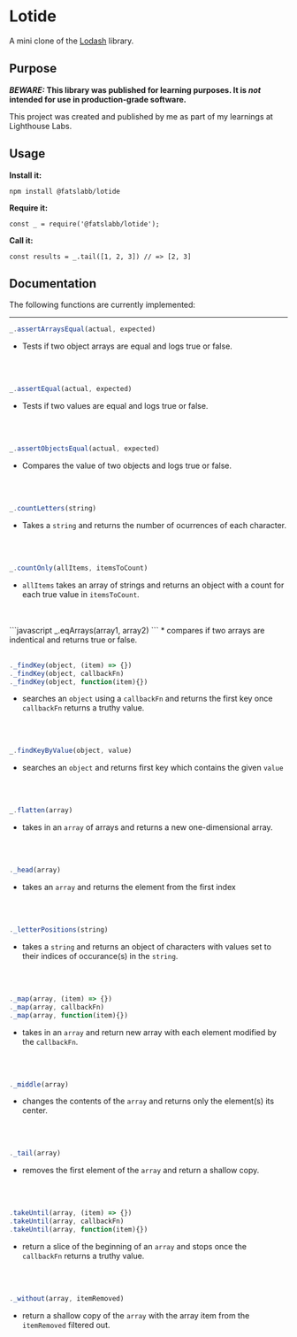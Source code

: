 # Lotide

A mini clone of the [Lodash](https://lodash.com) library.

## Purpose

**_BEWARE:_ This library was published for learning purposes. It is _not_ intended for use in production-grade software.**

This project was created and published by me as part of my learnings at Lighthouse Labs. 

## Usage

**Install it:**

`npm install @fatslabb/lotide`

**Require it:**

`const _ = require('@fatslabb/lotide');`

**Call it:**

`const results = _.tail([1, 2, 3]) // => [2, 3]`

## Documentation

The following functions are currently implemented:

---
```javascript
_.assertArraysEqual(actual, expected)
```
* Tests if two object arrays are equal and logs true or false.
<br>
<br />

```javascript
_.assertEqual(actual, expected)
```
* Tests if two values are equal and logs true or false.
<br>
<br />

```javascript
_.assertObjectsEqual(actual, expected)
```
* Compares the value of two objects and logs true or false.
<br>
<br />

```javascript
_.countLetters(string)
```
* Takes a `string` and returns the number of ocurrences of each character.
<br>
<br />

```javascript
_.countOnly(allItems, itemsToCount)
```
* `allItems` takes an array of strings and returns an object with a count for each true value in `itemsToCount`.
<br>
<br />
```javascript
_.eqArrays(array1, array2)
```
* compares if two arrays are indentical and returns true or false.
<br>
<br />

```javascript
._findKey(object, (item) => {})
._findKey(object, callbackFn)
._findKey(object, function(item){})
```
* searches an `object` using a `callbackFn` and returns the first key once `callbackFn` returns a truthy value.
<br>
<br />

```javascript
_.findKeyByValue(object, value)
```
* searches an `object` and returns first key which contains the given `value`
<br>
<br />

```javascript
_.flatten(array)
```
* takes in an `array` of arrays and returns a new one-dimensional array.
<br>
<br />

```javascript
._head(array)
```
* takes an `array` and returns the element from the first index
<br>
<br />

```javascript
._letterPositions(string)
```
* takes a `string` and returns an object of characters with values set to their indices of occurance(s) in the `string`.
<br>
<br />

```javascript
._map(array, (item) => {})
._map(array, callbackFn)
._map(array, function(item){})
```
* takes in an `array` and return new array with each element modified by the `callbackFn`. 
<br>
<br />

```javascript
._middle(array)
```
* changes the contents of the `array` and returns only the element(s) its center. 
<br>
<br />

```javascript
._tail(array)
```
* removes the first element of the `array` and return a shallow copy.
<br>
<br />

```javascript
.takeUntil(array, (item) => {})
.takeUntil(array, callbackFn)
.takeUntil(array, function(item){})
```
* return a slice of the beginning of an `array` and stops once the `callbackFn` returns a truthy value.
<br>
<br />

```javascript
._without(array, itemRemoved)
```
* return a shallow copy of the `array` with the array item from the `itemRemoved` filtered out. 